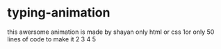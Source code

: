 # typing-animation 
this awersome animation is made by shayan 
only html or css
1or only 50 lines of code to make it
2
3
4
5

